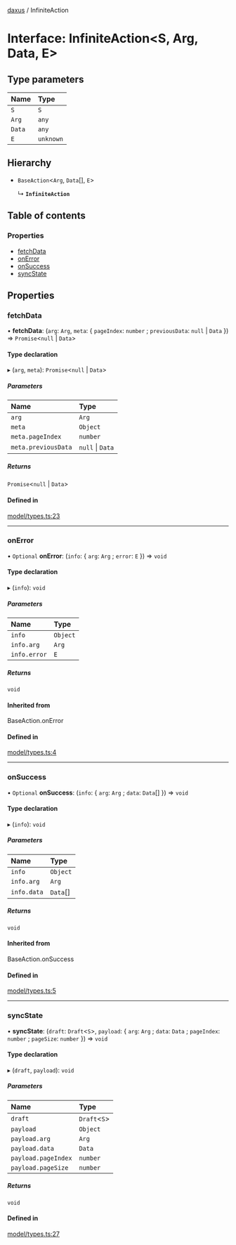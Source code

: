 [daxus](../README.md) / InfiniteAction

# Interface: InfiniteAction<S, Arg, Data, E\>

## Type parameters

| Name | Type |
| :------ | :------ |
| `S` | `S` |
| `Arg` | `any` |
| `Data` | `any` |
| `E` | `unknown` |

## Hierarchy

- `BaseAction`<`Arg`, `Data`[], `E`\>

  ↳ **`InfiniteAction`**

## Table of contents

### Properties

- [fetchData](InfiniteAction.md#fetchdata)
- [onError](InfiniteAction.md#onerror)
- [onSuccess](InfiniteAction.md#onsuccess)
- [syncState](InfiniteAction.md#syncstate)

## Properties

### fetchData

• **fetchData**: (`arg`: `Arg`, `meta`: { `pageIndex`: `number` ; `previousData`: ``null`` \| `Data`  }) => `Promise`<``null`` \| `Data`\>

#### Type declaration

▸ (`arg`, `meta`): `Promise`<``null`` \| `Data`\>

##### Parameters

| Name | Type |
| :------ | :------ |
| `arg` | `Arg` |
| `meta` | `Object` |
| `meta.pageIndex` | `number` |
| `meta.previousData` | ``null`` \| `Data` |

##### Returns

`Promise`<``null`` \| `Data`\>

#### Defined in

[model/types.ts:23](https://github.com/jason89521/react-fetch/blob/1693949/src/lib/model/types.ts#L23)

___

### onError

• `Optional` **onError**: (`info`: { `arg`: `Arg` ; `error`: `E`  }) => `void`

#### Type declaration

▸ (`info`): `void`

##### Parameters

| Name | Type |
| :------ | :------ |
| `info` | `Object` |
| `info.arg` | `Arg` |
| `info.error` | `E` |

##### Returns

`void`

#### Inherited from

BaseAction.onError

#### Defined in

[model/types.ts:4](https://github.com/jason89521/react-fetch/blob/1693949/src/lib/model/types.ts#L4)

___

### onSuccess

• `Optional` **onSuccess**: (`info`: { `arg`: `Arg` ; `data`: `Data`[]  }) => `void`

#### Type declaration

▸ (`info`): `void`

##### Parameters

| Name | Type |
| :------ | :------ |
| `info` | `Object` |
| `info.arg` | `Arg` |
| `info.data` | `Data`[] |

##### Returns

`void`

#### Inherited from

BaseAction.onSuccess

#### Defined in

[model/types.ts:5](https://github.com/jason89521/react-fetch/blob/1693949/src/lib/model/types.ts#L5)

___

### syncState

• **syncState**: (`draft`: `Draft`<`S`\>, `payload`: { `arg`: `Arg` ; `data`: `Data` ; `pageIndex`: `number` ; `pageSize`: `number`  }) => `void`

#### Type declaration

▸ (`draft`, `payload`): `void`

##### Parameters

| Name | Type |
| :------ | :------ |
| `draft` | `Draft`<`S`\> |
| `payload` | `Object` |
| `payload.arg` | `Arg` |
| `payload.data` | `Data` |
| `payload.pageIndex` | `number` |
| `payload.pageSize` | `number` |

##### Returns

`void`

#### Defined in

[model/types.ts:27](https://github.com/jason89521/react-fetch/blob/1693949/src/lib/model/types.ts#L27)
